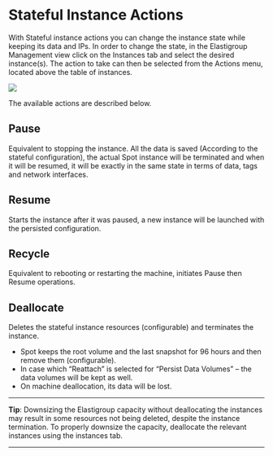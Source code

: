 # Stateful Instance Actions

With Stateful instance actions you can change the instance state while keeping its data and IPs. In order to change the state, in the Elastigroup Management view click on the Instances tab and select the desired instance(s). The action to take can then be selected from the Actions menu, located above the table of instances.

<img src="/elastigroup/_media/stateful-actions-01.png" />

The available actions are described below.

## Pause

Equivalent to stopping the instance. All the data is saved (According to the stateful configuration), the actual Spot instance will be terminated and when it will be resumed, it will be exactly in the same state in terms of data, tags and network interfaces.

## Resume

Starts the instance after it was paused, a new instance will be launched with the persisted configuration.

## Recycle

Equivalent to rebooting or restarting the machine, initiates Pause then Resume operations.

## Deallocate

Deletes the stateful instance resources (configurable) and terminates the instance.

- Spot keeps the root volume and the last snapshot for 96 hours and then remove them (configurable).
- In case which “Reattach” is selected for “Persist Data Volumes” – the data volumes will be kept as well.
- On machine deallocation, its data will be lost.

---

**Tip**: Downsizing the Elastigroup capacity without deallocating the instances may result in some resources not being deleted, despite the instance termination. To properly downsize the capacity, deallocate the relevant instances using the instances tab.

---
